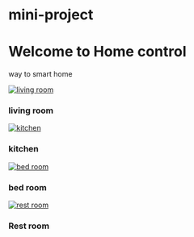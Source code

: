 # mini-project
<!DOCTYPE html>
<html lang="en">

<head>
  <title>HA</title>
  <meta charset="utf-8">
  <meta name="viewport" content="width=device-width, initial-scale=1">
  <link rel="stylesheet" href="https://maxcdn.bootstrapcdn.com/bootstrap/3.3.7/css/bootstrap.min.css">
  <script src="https://ajax.googleapis.com/ajax/libs/jquery/3.3.1/jquery.min.js"></script>
  <script src="https://maxcdn.bootstrapcdn.com/bootstrap/3.3.7/js/bootstrap.min.js"></script>
  <style>
    .container {
      position: relative;
      width: 50%;
    }

    .image {
      opacity: 1;
      display: block;
      width: 100%;
      height: auto;
      transition: .5s ease;
      backface-visibility: hidden;
    }

    .middle {
      transition: .5s ease;
      opacity: 0;
      position: absolute;
      top: 50%;
      left: 50%;
      transform: translate(-50%, -50%);
      -ms-transform: translate(-50%, -50%);
      text-align: center;
    }

    .container:hover .image {
      opacity: 0.3;
    }

    .container:hover .middle {
      opacity: 1;
    }

    .text {
      color: green;
      font-size: 16px;
      padding: 16px 32px;
    }
  </style>
</head>

<body>
  <div class="jumbotron text-center">
    <h1>Welcome to Home control</h1>
    <p>way to smart home</p>
  </div>
  <div class="container">
    <div class="column">
      <div class="col-sm-4 col-md-4">
        <div class="thumbnail"><a href="file:///home/adhityan/livingroom.html"><img src="https://images.homify.com/c_fill,f_auto,q_auto:eco,w_440/v1513668138/p/photo/image/2363797/living_room_01.jpg" alt="living room"></a>
          <div class="caption">
            <h3>living room</h3>
          </div>
        </div>
      </div>
    </div>
    <div class="column">
      <div class="col-sm-4 col-md-4">
        <div class="thumbnail"><a href="content://com.whatsapp.provider.media/item/55096"><img src="https://images.homify.com/c_fill,f_auto,q_auto:eco,w_440/v1517481818/p/photo/image/2417619/KITCHEN-01.jpg" alt="kitchen"></a>
          <div class="caption">
            <h3>kitchen</h3>
          </div>
        </div>
      </div>
    </div>
    <div class="column">
      <div class="col-sm-4 col-md-4">
        <div class="thumbnail"><a href="file:///home/adhityan/mini2.html"><img src="https://www.furnituremanila.com.ph/wp-content/uploads/2015/08/ORLANDO-SET-1.jpg" alt="bed room"></a>
          <div class="caption">
            <h3>bed room</h3>
          </div>
        </div>
      </div>
    </div>
  </div>
  <div class="container">
    <div class="column">
      <div class="col-sm-4 col-md-4">
        <div class="thumbnail"><a href="file:///home/adhityan/mini2.html"><img src="https://www.cleanlink.com/resources/editorial/2018/public-restroom-22173.jpg" alt="rest room"></a>
          <div class="caption">
            <h3>Rest room</h3>
          </div>
        </div>
      </div>
    </div>
</body>

</html>
